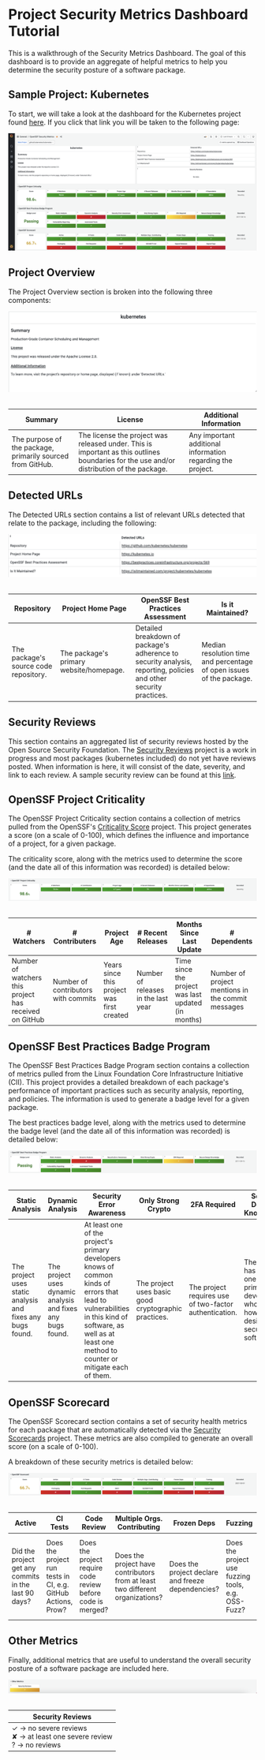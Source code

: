 # **Project Security Metrics Dashboard Tutorial**

This is a walkthrough of the Security Metrics Dashboard. The goal of this dashboard is to provide an aggregate of helpful metrics to help you determine the security posture of a software package.

## Sample Project: Kubernetes

To start, we will take a look at the dashboard for the Kubernetes project found [here](https://metrics.openssf.org/grafana/d/default/metric-dashboard?orgId=1&var-PackageURL=pkg:github%2Fkubernetes%2Fkubernetes&var-PackagePath=github%2Fkubernetes%2Fkubernetes). If you click that link you will be taken to the following page:

![Alt text](/images/kubernetes_dashboard.png?raw=true "Kubernetes Dashboard")

## Project Overview

The Project Overview section is broken into the following three components:

![Alt text](/images/kubernetes_dashboard_general_overview.png?raw=true "Kubernetes Dashboard")
<br><br>

| Summary                 | License                     | Additional Information |
| ----------------------- | --------------------------- | ---------------------- |
| The purpose of the package, primarily sourced from GitHub. |The license the project was released under. This is important as this outlines boundaries for the use and/or distribution of the package.|Any important additional information regarding the project.|


## Detected URLs

The Detected URLs section contains a list of relevant URLs detected that relate to the package, including the following:

![Alt text](/images/kubernetes_dashboard_urls.png?raw=true "Kubernetes Dashboard Detected URLs")
<br><br>

| Repository                 | Project Home Page                     | OpenSSF Best Practices Assessment | Is it Maintained? |
| -------------------------- | ------------------------------------- | --------------------------------- | ----------------- |
|The package's source code repository. |The package's primary website/homepage.|Detailed breakdown of package's adherence to security analysis, reporting, policies and other security practices.|Median resolution time and percentage of open issues of the package.||


## Security Reviews

This section contains an aggregated list of security reviews hosted by the Open Source Security Foundation. The [Security Reviews](https://github.com/ossf/security-reviews) project is a work in progress and most packages (kubernetes included) do not yet have reviews posted. When information is here, it will consist of the date, severity, and link to each review. A sample security review can be found at this [link](https://github.com/ossf/security-reviews/blob/main/reviews/linux-kernel/linux-kernel-vuln-remediation.md).

## OpenSSF Project Criticality

The OpenSSF Project Criticality section contains a collection of metrics pulled from the OpenSSF's [Criticality Score](https://github.com/ossf/criticality_score) project. This project generates a score (on a scale of 0-100), which defines the influence and importance of a project, for a given package.

The criticality score, along with the metrics used to determine the score (and the date all of this information was recorded) is detailed below:

![Alt text](/images/kubernetes_dashboard_criticality.png?raw=true "Kubernetes Dashboard Detected URLs")
<br><br>

|# Watchers|# Contributers|Project Age|# Recent Releases|Months Since Last Update|# Dependents|
| -------- | ------------ | --------- | --------------- | ---------------------- | ---------- |
|Number of watchers this project has received on GitHub|Number of contributors with commits|Years since this project was first created|Number of releases in the last year|Time since the project was last updated (in months)|Number of project mentions in the commit messages|

## OpenSSF Best Practices Badge Program

The OpenSSF Best Practices Badge Program section contains a collection of metrics pulled from the Linux Foundation Core Infrastructure Initiative (CII). This project provides a detailed breakdown of each package's performance of important practices such as security analysis, reporting, and policies. The information is used to generate a badge level for a given package.

The best practices badge level, along with the metrics used to determine the badge level (and the date all of this information was recorded) is detailed below:

![Alt text](/images/kubernetes_dashboard_best_practices.png?raw=true "Kubernetes Dashboard Detected URLs")
<br><br>

|Static Analysis|Dynamic Analysis|Security Error Awareness|Only Strong Crypto|2FA Required|Secure Design Knowledge|Vulnerability Reporting|
| ------------- | -------------- | ---------------------- | ---------------- | ---------- | --------------------- | --------------------- |
|The project uses static analysis and fixes any bugs found.|The project uses dynamic analysis and fixes any bugs found.|At least one of the project's primary developers knows of common kinds of errors that lead to vulnerabilities in this kind of software, as well as at least one method to counter or mitigate each of them.|The project uses basic good cryptographic practices.|The project requires use of two-factor authentication.|The project has at least one primary developer who knows how to design secure software.|The project publishes the process for reporting vulnerabilities on the project site.|

## OpenSSF Scorecard

The OpenSSF Scorecard section contains a set of security health metrics for each package that are automatically detected via the [Security Scorecards](https://github.com/ossf/scorecard) project. These metrics are also compiled to generate an overall score (on a scale of 0-100).

A breakdown of these security metrics is detailed below:

![Alt text](/images/kubernetes_dashboard_scorecard.png?raw=true "Kubernetes Dashboard Detected URLs")
<br><br>

|Active|CI Tests|Code Review|Multiple Orgs. Contributing|Frozen Deps|Fuzzing|Packaging|Pull Requests|SAST|SECURITY.md|Signed Releases|Signed Tags|
| ---- | ------ | --------- | ------------------------- | --------- | ----- | ------- | ----------- | -- | --------- | ------------- | --------- |
|Did the project get any commits in the last 90 days?|Does the project run tests in CI, e.g. GitHub Actions, Prow?|Does the project require code review before code is merged?|Does the project have contributors from at least two different organizations?|Does the project declare and freeze dependencies?|Does the project use fuzzing tools, e.g. OSS-Fuzz?|Does the project build and publish official packages from CI/CD, e.g. GitHub Publishing?|Does the project use Pull Requests for all code changes?|Does the project use static code analysis tools, e.g. CodeQL, SonarCloud?|Does the project contain a security policy?|Does the project cryptographically sign releases?|Does the project cryptographically sign release tags?|

## Other Metrics

Finally, additional metrics that are useful to understand the overall security posture of a software package are included here.

![Alt text](/images/kubernetes_dashboard_other.png?raw=true "Kubernetes Dashboard Detected URLs")
<br><br>

|Security Reviews|
| -------------- |
|✓ → no severe reviews <br> ✘ → at least one severe review <br> ? → no reviews|
